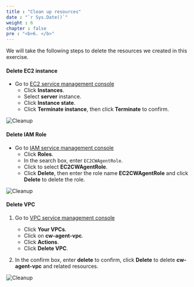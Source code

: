 ```yaml
---
title : "Clean up resources"
date : "`r Sys.Date()`"
weight : 6
chapter : false
pre : "<b>6. </b>"
---
```


We will take the following steps to delete the resources we created in this exercise.

#### Delete EC2 instance

- Go to [EC2 service management console](https://console.aws.amazon.com/ec2/v2/home)
  + Click **Instances**.
  + Select **server** instance.
  + Click **Instance state**.
  + Click **Terminate instance**, then click **Terminate** to confirm.

![Cleanup](/images/6-cleanup/001-cleanup.png)

#### Delete IAM Role

- Go to [IAM service management console](https://console.aws.amazon.com/iamv2/home#/home)
  + Click **Roles**.
  + In the search box, enter `EC2CWAgentRole`.
  + Click to select **EC2CWAgentRole**.
  + Click **Delete**, then enter the role name **EC2CWAgentRole** and click **Delete** to delete the role.

![Cleanup](/images/6-cleanup/002-cleanup.png)

#### Delete VPC

1. Go to [VPC service management console](https://console.aws.amazon.com/vpc/home)
    + Click **Your VPCs**.
    + Click on **cw-agent-vpc**.
    + Click **Actions**.
    + Click **Delete VPC**.

2. In the confirm box, enter **delete** to confirm, click **Delete** to delete **cw-agent-vpc** and related resources.

![Cleanup](/images/6-cleanup/003-cleanup.png)